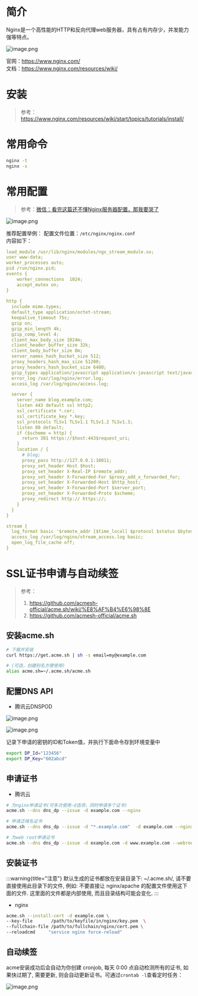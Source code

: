 # 简介
Nginx是一个高性能的HTTP和反向代理web服务器，具有占有内存少，并发能力强等特点。

![image.png](https://minio.kevin2li.top/image-bed/vanblog/img/91dcaa8515bc528fb886bcac4f00edf9.image.png)

官网：https://www.nginx.com/   
文档：https://www.nginx.com/resources/wiki/  

<!-- more -->


# 安装
> 参考：https://www.nginx.com/resources/wiki/start/topics/tutorials/install/

# 常用命令
```bash
nginx -t
nginx -s
```

# 常用配置
> 参考：[微信：看完这篇还不懂Nginx服务器配置，那我要哭了](https://mp.weixin.qq.com/s?__biz=MzU4ODI1MjA3NQ==&mid=2247505559&idx=2&sn=c885d30be2456658bf4d1a044e87f27b&chksm=fddd0053caaa89456dbff5ca37397deafdb54a7e2ccb1fcfd14ea4ac9853b5ff054319a6d7e9&mpshare=1&scene=1&srcid=0818gcbcfKBKRXQ2owHzviRb&sharer_sharetime=1660837414695&sharer_shareid=b44ebbe82718b61b6a9fa0be4bb87fab#rd)


![image.png](https://minio.kevin2li.top/image-bed/vanblog/img/92d5a41ece12f2089d9648c5708353f3.image.png)

推荐配置举例：
配置文件位置：`/etc/nginx/nginx.conf`  
内容如下：
```yaml
load_module /usr/lib/nginx/modules/ngx_stream_module.so;
user www-data;
worker_processes auto;
pid /run/nginx.pid;
events {
    worker_connections  1024;
    accept_mutex on;
}
  
http {
  include mime.types;
  default_type application/octet-stream;
  keepalive_timeout 75s;
  gzip on;
  gzip_min_length 4k;
  gzip_comp_level 4;
  client_max_body_size 1024m;
  client_header_buffer_size 32k;
  client_body_buffer_size 8m;
  server_names_hash_bucket_size 512;
  proxy_headers_hash_max_size 51200;
  proxy_headers_hash_bucket_size 6400;
  gzip_types application/javascript application/x-javascript text/javascript text/css application/json application/xml;
  error_log /var/log/nginx/error.log;
  access_log /var/log/nginx/access.log;

  server {
    server_name blog.example.com;
    listen 443 default ssl http2;
    ssl_certificate *.cer;
    ssl_certificate_key *.key;
    ssl_protocols TLSv1 TLSv1.1 TLSv1.2 TLSv1.3;
    listen 80 default;
    if ($scheme = http) {
      return 301 https://$host:443$request_uri;
    }
    location / {
      # blog;
      proxy_pass http://127.0.0.1:10011;
      proxy_set_header Host $host;
      proxy_set_header X-Real-IP $remote_addr;
      proxy_set_header X-Forwarded-For $proxy_add_x_forwarded_for;
      proxy_set_header X-Forwarded-Host $http_host;
      proxy_set_header X-Forwarded-Port $server_port;
      proxy_set_header X-Forwarded-Proto $scheme;
      proxy_redirect http:// https://;
    }
  }
}

stream {
  log_format basic '$remote_addr [$time_local] $protocol $status $bytes_sent $bytes_received $session_time "$upstream_addr" "$upstream_bytes_sent" "$upstream_bytes_received" "$upstream_connect_time"';
  access_log /var/log/nginx/stream_access.log basic;
  open_log_file_cache off;
}

```

# SSL证书申请与自动续签
> 参考： 
> 1. https://github.com/acmesh-official/acme.sh/wiki/%E8%AF%B4%E6%98%8E
> 2. https://github.com/acmesh-official/acme.sh

## 安装acme.sh
```bash
# 下载并安装
curl https://get.acme.sh | sh -s email=my@example.com

# (可选，创建别名方便使用)
alias acme.sh=~/.acme.sh/acme.sh
```
## 配置DNS API
- 腾讯云DNSPOD

![image.png](https://minio.kevin2li.top/image-bed/vanblog/img/ee3622e1c31dc939cc489fa6c71d4127.image.png)


![image.png](https://minio.kevin2li.top/image-bed/vanblog/img/e54eb08f69113e8c057f5a20a10463db.image.png)

记录下申请的密钥的ID和Token值，并执行下面命令存到环境变量中
```bash
export DP_Id="123456"
export DP_Key="602abcd"
```

## 申请证书
- 腾讯云
```bash
# 为nginx申请证书(可多次使用-d选项，同时申请多个证书)
acme.sh --dns dns_dp --issue -d example.com --nginx

# 申请泛域名证书
acme.sh --dns dns_dp --issue -d "*.example.com"  -d example.com --nginx

# 为web root申请证书
acme.sh --dns dns_dp --issue -d example.com -d www.example.com --webroot /home/wwwroot/mydomain.com/

```

## 安装证书

:::warning{title="注意"}
默认生成的证书都放在安装目录下: ~/.acme.sh/, 请不要直接使用此目录下的文件, 例如: 不要直接让 nginx/apache 的配置文件使用这下面的文件. 这里面的文件都是内部使用, 而且目录结构可能会变化.
:::

- nginx
```bash
acme.sh --install-cert -d example.com \
--key-file       /path/to/keyfile/in/nginx/key.pem  \
--fullchain-file /path/to/fullchain/nginx/cert.pem \
--reloadcmd     "service nginx force-reload"
```

## 自动续签
acme安装成功后会自动为你创建 cronjob, 每天 0:00 点自动检测所有的证书, 如果快过期了, 需要更新, 则会自动更新证书。可通过`crontab -l`查看定时任务：


![image.png](https://minio.kevin2li.top/image-bed/vanblog/img/6005f88273a3b369ef0b62d7d6d8eec2.image.png)
